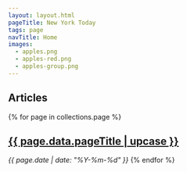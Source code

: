 ```yaml
---
layout: layout.html
pageTitle: New York Today
tags: page
navTitle: Home
images:
  - apples.png
  - apples-red.png
  - apples-group.png
---
```


## Articles

{% for page in collections.page %}

  <h2><a href="{{ page.url }}">{{ page.data.pageTitle | upcase }}</a></h2>
  <em>{{ page.date | date: "%Y-%m-%d" }}</em>
{% endfor %}
